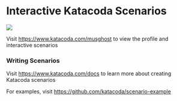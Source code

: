 # Interactive Katacoda Scenarios

[![](http://shields.katacoda.com/katacoda/musghost/count.svg)](https://www.katacoda.com/musghost "Get your profile on Katacoda.com")

Visit https://www.katacoda.com/musghost to view the profile and interactive scenarios

### Writing Scenarios
Visit https://www.katacoda.com/docs to learn more about creating Katacoda scenarios

For examples, visit https://github.com/katacoda/scenario-example
